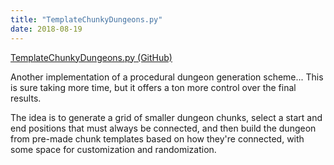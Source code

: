 ```yaml
---
title: "TemplateChunkyDungeons.py"
date: 2018-08-19
---
```


[TemplateChunkyDungeons.py (GitHub)](https://github.com/nmmarzano/TemplateChunkyDungeons.py)

Another implementation of a procedural dungeon generation scheme... This is sure taking more time, but it offers a ton more control over the final results.

The idea is to generate a grid of smaller dungeon chunks, select a start and end positions that must always be connected, and then build the dungeon from pre-made chunk templates based on how they're connected, with some space for customization and randomization.
